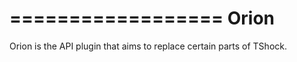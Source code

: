 ==================
Orion
==================

Orion is the API plugin that aims to replace certain parts of TShock.
